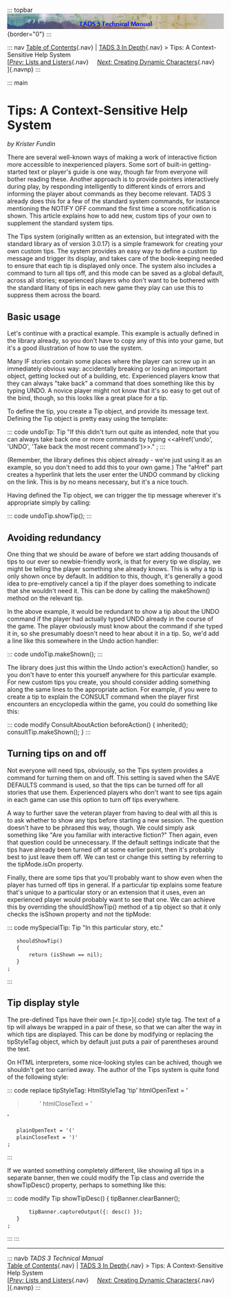 ::: topbar
![](topbar.jpg){border="0"}
:::

::: nav
[Table of Contents](toc.htm){.nav} \| [TADS 3 In Depth](depth.htm){.nav}
\> Tips: A Context-Sensitive Help System\
[[*Prev:* Lists and Listers](t3lister.htm){.nav}     [*Next:* Creating
Dynamic Characters](t3actor.htm){.nav}     ]{.navnp}
:::

::: main
# Tips: A Context-Sensitive Help System

*by Krister Fundin*

There are several well-known ways of making a work of interactive
fiction more accessible to inexperienced players. Some sort of built-in
getting-started text or player\'s guide is one way, though far from
everyone will bother reading these. Another approach is to provide
pointers interactively during play, by responding intelligently to
different kinds of errors and informing the player about commands as
they become relevant. TADS 3 already does this for a few of the standard
system commands, for instance mentioning the NOTIFY OFF command the
first time a score notification is shown. This article explains how to
add new, custom tips of your own to supplement the standard system tips.

The Tips system (originally written as an extension, but integrated with
the standard library as of version 3.0.17) is a simple framework for
creating your own custom tips. The system provides an easy way to define
a custom tip message and trigger its display, and takes care of the
book-keeping needed to ensure that each tip is displayed only once. The
system also includes a command to turn all tips off, and this mode can
be saved as a global default, across all stories; experienced players
who don\'t want to be bothered with the standard litany of tips in each
new game they play can use this to suppress them across the board.

## Basic usage

Let\'s continue with a practical example. This example is actually
defined in the library already, so you don\'t have to copy any of this
into your game, but it\'s a good illustration of how to use the system.

Many IF stories contain some places where the player can screw up in an
immediately obvious way: accidentally breaking or losing an important
object, getting locked out of a building, etc. Experienced players know
that they can always \"take back\" a command that does something like
this by typing UNDO. A novice player might not know that it\'s so easy
to get out of the bind, though, so this looks like a great place for a
tip.

To define the tip, you create a Tip object, and provide its message
text. Defining the Tip object is pretty easy using the template:

::: code
    undoTip: Tip
       "If this didn't turn out quite as intended, note that you can
       always take back one or more commands by typing
       <<aHref('undo', 'UNDO', 'Take back the most recent command')>>."
    ;
:::

(Remember, the library defines this object already - we\'re just using
it as an example, so you don\'t need to add this to your own game.) The
\"aHref\" part creates a hyperlink that lets the user enter the UNDO
command by clicking on the link. This is by no means necessary, but
it\'s a nice touch.

Having defined the Tip object, we can trigger the tip message wherever
it\'s appropriate simply by calling:

::: code
    undoTip.showTip();
:::

## Avoiding redundancy

One thing that we should be aware of before we start adding thousands of
tips to our ever so newbie-friendly work, is that for every tip we
display, we might be telling the player something she already knows.
This is why a tip is only shown once by default. In addition to this,
though, it\'s generally a good idea to pre-emptively cancel a tip if the
player does something to indicate that she wouldn\'t need it. This can
be done by calling the makeShown() method on the relevant tip.

In the above example, it would be redundant to show a tip about the UNDO
command if the player had actually typed UNDO already in the course of
the game. The player obviously must know about the command if she typed
it in, so she presumably doesn\'t need to hear about it in a tip. So,
we\'d add a line like this somewhere in the Undo action handler:

::: code
    undoTip.makeShown();
:::

The library does just this within the Undo action\'s execAction()
handler, so you don\'t have to enter this yourself anywhere for this
particular example. For new custom tips you create, you should consider
adding something along the same lines to the appropriate action. For
example, if you were to create a tip to explain the CONSULT command when
the player first encounters an encyclopedia within the game, you could
do something like this:

::: code
    modify ConsultAboutAction
       beforeAction()
       {
          inherited();
          consultTip.makeShown();
       }
:::

## Turning tips on and off

Not everyone will need tips, obviously, so the Tips system provides a
command for turning them on and off. This setting is saved when the SAVE
DEFAULTS command is used, so that the tips can be turned off for all
stories that use them. Experienced players who don\'t want to see tips
again in each game can use this option to turn off tips everywhere.

A way to further save the veteran player from having to deal with all
this is to ask whether to show any tips before starting a new session.
The question doesn\'t have to be phrased this way, though. We could
simply ask something like \"Are you familiar with interactive fiction?\"
Then again, even that question could be unnecessary. If the default
settings indicate that the tips have already been turned off at some
earlier point, then it\'s probably best to just leave them off. We can
test or change this setting by referring to the tipMode.isOn property.

Finally, there are some tips that you\'ll probably want to show even
when the player has turned off tips in general. If a particular tip
explains some feature that\'s unique to a particular story or an
extension that it uses, even an experienced player would probably want
to see that one. We can achieve this by overriding the shouldShowTip()
method of a tip object so that it only checks the isShown property and
not the tipMode:

::: code
    mySpecialTip: Tip
       "In this particular story, etc."

       shouldShowTip()
       {
           return (isShown == nil);
       }
    ;
:::

## Tip display style

The pre-defined Tips have their own [\<.tip\>]{.code} style tag. The
text of a tip will always be wrapped in a pair of these, so that we can
alter the way in which tips are displayed. This can be done by modifying
or replacing the tipStyleTag object, which by default just puts a pair
of parentheses around the text.

On HTML interpreters, some nice-looking styles can be achived, though we
shouldn\'t get too carried away. The author of the Tips system is quite
fond of the following style:

::: code
    replace tipStyleTag: HtmlStyleTag 'tip'
       htmlOpenText =
           '<blockquote><font size=-1 color=WHITE
           bgcolor=BLUE>&nbsp;TIP:&nbsp;</font>&nbsp;'
       htmlCloseText = '</blockquote>'

       plainOpenText = '('
       plainCloseText = ')'
    ;
:::

If we wanted something completely different, like showing all tips in a
separate banner, then we could modify the Tip class and override the
showTipDesc() property, perhaps to something like this:

::: code
    modify Tip
       showTipDesc()
       {
           tipBanner.clearBanner();

           tipBanner.captureOutput({: desc() });
       }
    ;
:::
:::

------------------------------------------------------------------------

::: navb
*TADS 3 Technical Manual*\
[Table of Contents](toc.htm){.nav} \| [TADS 3 In Depth](depth.htm){.nav}
\> Tips: A Context-Sensitive Help System\
[[*Prev:* Lists and Listers](t3lister.htm){.nav}     [*Next:* Creating
Dynamic Characters](t3actor.htm){.nav}     ]{.navnp}
:::
